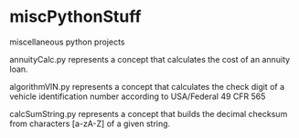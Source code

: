 # miscPythonStuff
<p>miscellaneous python projects</p>

<p>annuityCalc.py represents a concept that calculates the cost of an annuity loan.</p>
<p>algorithmVIN.py represents a concept that calculates the check digit of a vehicle identification number according to USA/Federal 49 CFR 565</p>
<p>calcSumString.py represents a concept that builds the decimal checksum from characters [a-zA-Z] of a given string.</p>
